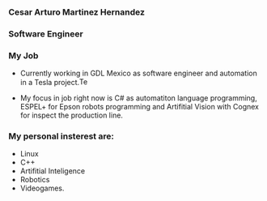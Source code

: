 ### Cesar Arturo Martinez Hernandez
### Software Engineer


### My Job

- Currently working in GDL Mexico as software engineer and automation in a Tesla project.<img src=https://cdn.iconscout.com/icon/free/png-256/free-tesla-3629186-3030326.png alt="Tesla" width=20px height=15px>
<!--![Tesla](https://cdn.iconscout.com/icon/free/png-256/free-tesla-3629186-3030326.png)
-->

- My focus in job right now is C# as automatiton language programming, ESPEL+ for Epson robots programming and Artifitial Vision with Cognex for inspect the production line. 


### My personal insterest are: 
- Linux 
- C++ 
- Artifitial Inteligence 
- Robotics 
- Videogames.
<!--
**R2D2Power/R2D2Power** is a ✨ _special_ ✨ repository because its `README.md` (this file) appears on your GitHub profile.

Here are some ideas to get you started:

- 🔭 I’m currently working on ...
- 🌱 I’m currently learning ...
- 👯 I’m looking to collaborate on ...
- 🤔 I’m looking for help with ...
- 💬 Ask me about ...
- 📫 How to reach me: ...
- 😄 Pronouns: ...
- ⚡ Fun fact: ...
-->
